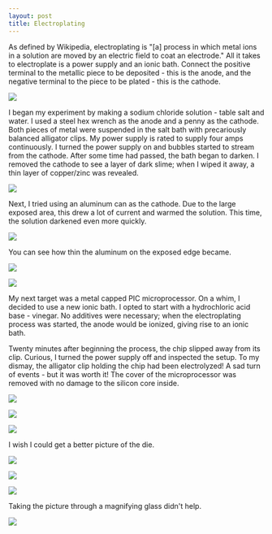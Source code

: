 ```yaml
---
layout: post
title: Electroplating
---
```


As defined by Wikipedia, electroplating is "[a] process in which metal ions in a solution are moved by an electric field to coat an electrode." All it takes to electroplate is a power supply and an ionic bath. Connect the positive terminal to the metallic piece to be deposited - this is the anode, and the negative terminal to the piece to be plated - this is the cathode.

![][0]

I began my experiment by making a sodium chloride solution - table salt and water. I used a steel hex wrench as the anode and a penny as the cathode. Both pieces of metal were suspended in the salt bath with precariously balanced alligator clips. My power supply is rated to supply four amps continuously. I turned the power supply on and bubbles started to stream from the cathode. After some time had passed, the bath began to darken. I removed the cathode to see a layer of dark slime; when I wiped it away, a thin layer of copper/zinc was revealed.

![][1]

Next, I tried using an aluminum can as the cathode. Due to the large exposed area, this drew a lot of current and warmed the solution. This time, the solution darkened even more quickly.

![][2]

You can see how thin the aluminum on the exposed edge became.

![][3]

![][4]

My next target was a metal capped PIC microprocessor. On a whim, I decided to use a new ionic bath. I opted to start with a hydrochloric acid base - vinegar. No additives were necessary; when the electroplating process was started, the anode would be ionized, giving rise to an ionic bath.

Twenty minutes after beginning the process, the chip slipped away from its clip. Curious, I turned the power supply off and inspected the setup. To my dismay, the alligator clip holding the chip had been electrolyzed! A sad turn of events - but it was worth it! The cover of the microprocessor was removed with no damage to the silicon core inside.

![][4]

![][5]

![][6]

I wish I could get a better picture of the die.

![][7]

![][8]

![][9]

Taking the picture through a magnifying glass didn't help.

![][10]


[0]: /images/500px-Copper_electroplating.svg.png
[1]: /images/electroplating-rod.jpg
[2]: /images/electroplating-process.jpg
[3]: /images/electroplating-can.jpg
[4]: /images/electroplating-can2.jpg
[5]: /images/electroplating-clips.jpg
[6]: /images/electroplating-ic1.jpg
[7]: /images/electroplating-ic2.jpg
[8]: /images/electroplating-ic3.jpg
[9]: /images/electroplating-ic4.jpg
[10]: /images/electroplating-ic5.jpg
[10]: /images/electroplating-ic6.jpg